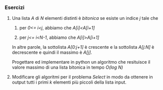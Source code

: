
### Esercizi ###

1. Una lista *A* di *N* elementi distinti è *bitonica*  se esiste un indice *j* tale che

    1. per *0<= i<j*, abbiamo che  *A[i]<A[i+1]*

    2. per *j<= i<N-1*, abbiamo che *A[i]>A[i+1]*

    In altre parole, la sottolista *A[0:j+1]* è crescente e la 
    sottolista *A[j:N]* è decrescente e quindi il massimo è *A[j]*.

    Progettare ed implementare in python un algoritmo che resituisce il
    valore massimo di una lista bitonica in tempo *O(log N)*

2. Modificare gli algoritmi per il problema *Select* in modo da ottenere
        in output tutti i primi *k* elementi più piccoli della lista input.


